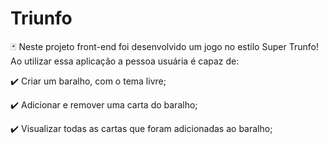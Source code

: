 # Triunfo
:black_joker: Neste projeto front-end foi desenvolvido um jogo no estilo Super Trunfo! Ao utilizar essa aplicação a pessoa usuária é capaz de:

   :heavy_check_mark: Criar um baralho, com o tema livre;

   :heavy_check_mark: Adicionar e remover uma carta do baralho;

   :heavy_check_mark: Visualizar todas as cartas que foram adicionadas ao baralho;

  
